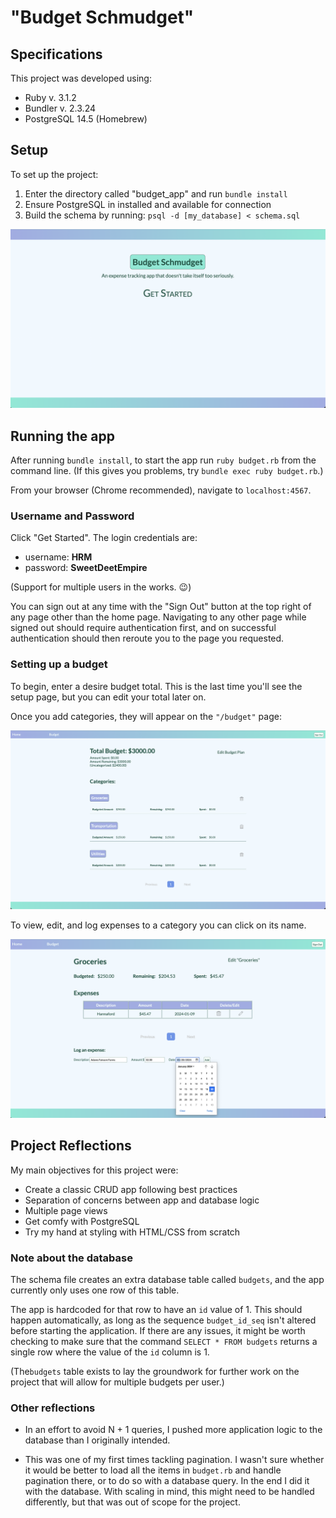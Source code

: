 # "Budget Schmudget"

## Specifications

This project was developed using:

- Ruby v. 3.1.2
- Bundler v. 2.3.24
- PostgreSQL 14.5 (Homebrew)

## Setup

To set up the project:

1. Enter the directory called "budget_app" and run `bundle install`
2. Ensure PostgreSQL in installed and available for connection
3. Build the schema by running: `psql -d [my_database] < schema.sql`

![Home Page](assets/home.png)

## Running the app

After running `bundle install`, to start the app run `ruby budget.rb` from the command line. (If this gives you problems, try `bundle exec ruby budget.rb`.)

From your browser (Chrome recommended), navigate to `localhost:4567`. 

### Username and Password

Click "Get Started". The login credentials are:

- username: **HRM**
- password: **SweetDeetEmpire**

(Support for multiple users in the works. 😉)

You can sign out at any time with the "Sign Out" button at the top right of any page other than the home page. Navigating to any other page while signed out should require authentication first, and on successful authentication should then reroute you to the page you requested.

### Setting up a budget

To begin, enter a desire budget total. This is the last time you'll see the setup page, but you can edit your total later on.

Once you add categories, they will appear on the `"/budget"` page:

![example-budget.png](assets/example-budget.png)

 To view, edit, and log expenses to a category you can click on its name.

 ![example-category.png](assets/example-category.png)

## Project Reflections

My main objectives for this project were:

- Create a classic CRUD app following best practices
- Separation of concerns between app and database logic
- Multiple page views
- Get comfy with PostgreSQL
- Try my hand at styling with HTML/CSS from scratch

### Note about the database

The schema file creates an extra database table called `budgets`, and the app currently only uses one row of this table.

The app is hardcoded for that row to have an `id` value of 1. This should happen automatically, as long as the sequence `budget_id_seq` isn't altered before starting the application. If there are any issues, it might be worth checking to make sure that the command `SELECT * FROM budgets` returns a single row where the value of the `id` column is 1.

(The`budgets` table exists to lay the groundwork for further work on the project that will allow for multiple budgets per user.)

### Other reflections

- In an effort to avoid N + 1 queries, I pushed more application logic to the database than I originally intended.

- This was one of my first times tackling pagination. I wasn't sure whether it would be better to load all the items in `budget.rb` and handle pagination there, or to do so with a database query. In the end I did it with the database. With scaling in mind, this might need to be handled differently, but that was out of scope for the project.
